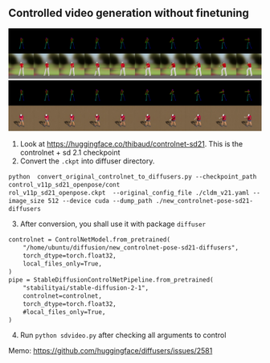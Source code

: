 ## Controlled video generation without finetuning

![demo/demo1.png](demo/demo1.png)
![demo/demo2.png](demo/demo2.jpg)

1. Look at https://huggingface.co/thibaud/controlnet-sd21. This is the controlnet + sd 2.1 checkpoint
2. Convert the `.ckpt` into diffuser directory.
```
python  convert_original_controlnet_to_diffusers.py --checkpoint_path control_v11p_sd21_openpose/cont
rol_v11p_sd21_openpose.ckpt  --original_config_file ./cldm_v21.yaml --image_size 512 --device cuda --dump_path ./new_controlnet-pose-sd21-diffusers
```
3. After conversion, you shall use it with package `diffuser`
```
controlnet = ControlNetModel.from_pretrained(
    "/home/ubuntu/diffusion/new_controlnet-pose-sd21-diffusers",
    torch_dtype=torch.float32,
    local_files_only=True,
)
pipe = StableDiffusionControlNetPipeline.from_pretrained(
    "stabilityai/stable-diffusion-2-1",
    controlnet=controlnet, 
    torch_dtype=torch.float32,
    #local_files_only=True,
)
```
4. Run `python sdvideo.py` after checking all arguments to control

Memo:
https://github.com/huggingface/diffusers/issues/2581 

